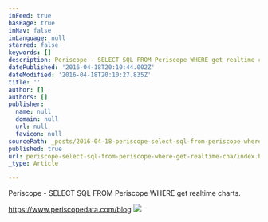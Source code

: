 ```yaml
---
inFeed: true
hasPage: true
inNav: false
inLanguage: null
starred: false
keywords: []
description: Periscope - SELECT SQL FROM Periscope WHERE get realtime charts.
datePublished: '2016-04-18T20:10:44.002Z'
dateModified: '2016-04-18T20:10:27.835Z'
title: ''
author: []
authors: []
publisher:
  name: null
  domain: null
  url: null
  favicon: null
sourcePath: _posts/2016-04-18-periscope-select-sql-from-periscope-where-get-realtime-cha.md
published: true
url: periscope-select-sql-from-periscope-where-get-realtime-cha/index.html
_type: Article

---
```

Periscope - SELECT SQL FROM Periscope WHERE get realtime charts.

https://www.periscopedata.com/blog
![](https://the-grid-user-content.s3-us-west-2.amazonaws.com/072ed5cb-d8ea-4a6e-bad2-6d1bd5107a11.png)